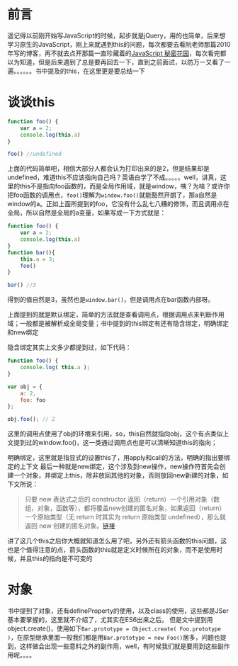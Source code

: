 # 前言
遥记得以前刚开始写JavaScript的时候，起步就是jQuery，用的也简单，后来想学习原生的JavaScript，刚上来就遇到this的问题，每次都要去看阮老师那篇2010年写的博客，再不就去点开那篇一直珍藏着的[JavaScript 秘密花园](http://bonsaiden.github.io/JavaScript-Garden/zh/)，每次看完都以为知道，但是后来遇到了总是要再回去一下，直到之前面试，以防万一又看了一遍。。。。。。书中提及的this，在这里更是要总结一下

# 谈谈this
```javascript
function foo() {
    var a = 2;
    console.log(this.a)
}

foo() //undefined
```
上面的代码简单吧，相信大部分人都会认为打印出来的是2，但是结果却是undefined，难道this不应该指向自己吗？英语白学了不成。。。。。well，讲真，这里的this不是指向foo函数的，而是全局作用域，就是window，咦？为啥？或许你把foo函数的调用点，`foo()`理解为`window.foo()`就能豁然开朗了，那a自然是window的a。正如上面所提到的foo，它没有什么乱七八糟的修饰，而且调用点在全局，所以自然是全局的a变量，如果写成一下方式就是：
```javascript
function foo() {
    var a = 2;
    console.log(this.a)
}
function bar(){
    this.a = 3; 
    foo()
}

bar() //3
```
得到的值自然是3，虽然也是`window.bar()`，但是调用点在bar函数内部呀。

上面提到的就是默认绑定，简单的方法就是查看调用点，根据调用点来判断作用域；一般都是被解析成全局变量；书中提到的this绑定有还有隐含绑定，明确绑定和new绑定

隐含绑定其实上文多少都提到过，如下代码：
```javascript
function foo() {
    console.log( this.a );
}

var obj = {
    a: 2,
    foo: foo
};

obj.foo(); // 2
```
这里的调用点使用了obj的环境来引用，so，this自然就指向obj，这个有点类似上文提到过的window.foo()，这一类通过调用点也是可以清晰知道this的指向；

明确绑定，这里就是指显式的设置this了，用apply和call的方法，明确的指出要绑定的上下文
最后一种就是new绑定，这个涉及到new操作，new操作符首先会创建一个对象，并绑定上this，除非放回其他的对象，否则放回new新建的对象，如下文所说：
>只要 new 表达式之后的 constructor 返回（return）一个引用对象（数组，对象，函数等），都将覆盖new创建的匿名对象，如果返回（return）一个原始类型（无 return 时其实为 return 原始类型 undefined），那么就返回 new 创建的匿名对象。[链接](http://www.planabc.net/2008/02/20/javascript_new_function/)

讲了这几个this之后你大概就知道怎么用了吧，另外还有箭头函数的this问题，这也是个值得注意的点，箭头函数的this就是定义时候所在的对象，而不是使用时候，并且this的指向是不可变的

# 对象
书中提到了对象，还有defineProperty的使用，以及class的使用，这些都是JSer基本要掌握的，这里就不介绍了，尤其实在ES6出来之后。
但是文中提到用object.create()，使用如下`Bar.prototype = Object.create( Foo.prototype )`，在原型继承里面一般我们都是用`Bar.prototype = new Foo()`居多，问题也提到，这样做会出现一些意料之外的副作用，well，有时候我们就是要用到这些副作用呢。。。。